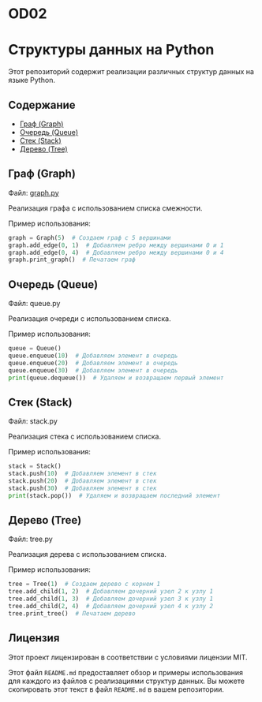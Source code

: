 # OD02
 
# Структуры данных на Python

Этот репозиторий содержит реализации различных структур данных на языке Python.

## Содержание

- [Граф (Graph)](#граф-graph)
- [Очередь (Queue)](#очередь-queue)
- [Стек (Stack)](#стек-stack)
- [Дерево (Tree)](#дерево-tree)

## Граф (Graph)

Файл: [graph.py](graph.py)

Реализация графа с использованием списка смежности.

Пример использования:
```python
graph = Graph(5)  # Создаем граф с 5 вершинами
graph.add_edge(0, 1)  # Добавляем ребро между вершинами 0 и 1
graph.add_edge(0, 4)  # Добавляем ребро между вершинами 0 и 4
graph.print_graph()  # Печатаем граф
```

## Очередь (Queue)

Файл: queue.py

Реализация очереди с использованием списка.

Пример использования:
```python
queue = Queue()
queue.enqueue(10)  # Добавляем элемент в очередь
queue.enqueue(20)  # Добавляем элемент в очередь
queue.enqueue(30)  # Добавляем элемент в очередь
print(queue.dequeue())  # Удаляем и возвращаем первый элемент
```

## Стек (Stack)

Файл: stack.py

Реализация стека с использованием списка.

Пример использования:
```python
stack = Stack()
stack.push(10)  # Добавляем элемент в стек
stack.push(20)  # Добавляем элемент в стек
stack.push(30)  # Добавляем элемент в стек
print(stack.pop())  # Удаляем и возвращаем последний элемент
```

## Дерево (Tree)

Файл: tree.py

Реализация дерева с использованием списка.

Пример использования:
```python
tree = Tree(1)  # Создаем дерево с корнем 1
tree.add_child(1, 2)  # Добавляем дочерний узел 2 к узлу 1
tree.add_child(1, 3)  # Добавляем дочерний узел 3 к узлу 1
tree.add_child(2, 4)  # Добавляем дочерний узел 4 к узлу 2
tree.print_tree()  # Печатаем дерево
```

## Лицензия

Этот проект лицензирован в соответствии с условиями лицензии MIT.

Этот файл `README.md` предоставляет обзор и примеры использования для каждого из файлов с реализациями структур данных. Вы можете скопировать этот текст в файл `README.md` в вашем репозитории.
